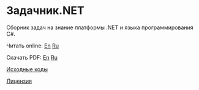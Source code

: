 # Задачник.NET

Сборник задач на знание платформы .NET и языка программирования C#.

Читать online: [En](http://andreyakinshin.gitbooks.io/problembookdotnet/content/en/INTRODUCTION.html) [Ru](http://andreyakinshin.gitbooks.io/problembookdotnet/content/ru/INTRODUCTION.html)

Скачать PDF: [En](https://github.com/AndreyAkinshin/ProblemBook.NET/raw/master/TeX/ProblemBook.NET-en.pdf) [Ru](https://github.com/AndreyAkinshin/ProblemBook.NET/raw/master/TeX/ProblemBook.NET-ru.pdf)

[Исходные коды](https://github.com/AndreyAkinshin/ProblemBook.NET)

[Лицензия](https://github.com/AndreyAkinshin/ProblemBook.NET/blob/master/LICENSE.md)
